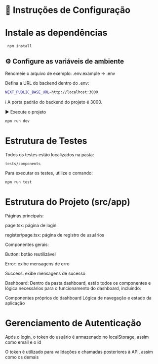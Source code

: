 # 🚀 Instruções de Configuração

# Instale as dependências

```bash
 npm install
```

## ⚙️ Configure as variáveis de ambiente

Renomeie o arquivo de exemplo:
.env.example → .env

Defina a URL do backend dentro do .env:

```bash
NEXT_PUBLIC_BASE_URL=http://localhost:3000
```

ℹ️ A porta padrão do backend do projeto é 3000.

▶️ Execute o projeto

```bash
npm run dev
```

# Estrutura de Testes

Todos os testes estão localizados na pasta:

```bash
tests/components
```

Para executar os testes, utilize o comando:

```bash
npm run test
```

# Estrutura do Projeto (src/app)

Páginas principais:

page.tsx: página de login

register/page.tsx: página de registro de usuários

Componentes gerais:

Button: botão reutilizável

Error: exibe mensagens de erro

Success: exibe mensagens de sucesso

Dashboard:
Dentro da pasta dashboard, estão todos os componentes e lógica necessários para o funcionamento do dashboard, incluindo:

Componentes próprios do dashboard
Lógica de navegação e estado da aplicação

# Gerenciamento de Autenticação

Após o login, o token do usuário é armazenado no localStorage, assim como email e o id

O token é utilizado para validações e chamadas posteriores à API, assim como os demais
